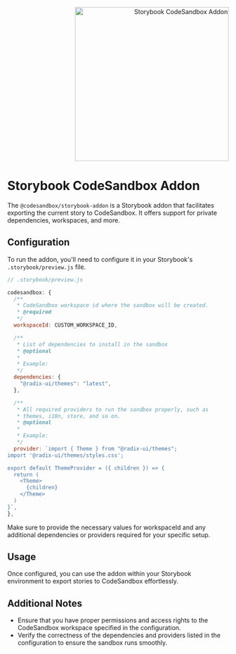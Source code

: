 <p align="right">
<img alt="Storybook CodeSandbox Addon" src="https://github.com/codesandbox/sandpack/assets/4838076/464ec018-48e5-410b-aaca-c050a3a02743" width="350" />
</p>

# Storybook CodeSandbox Addon

The `@codesandbox/storybook-addon` is a Storybook addon that facilitates exporting the current story to CodeSandbox. It offers support for private dependencies, workspaces, and more.

## Configuration

To run the addon, you'll need to configure it in your Storybook's `.storybook/preview.js` file.

```js
// .storybook/preview.js

codesandbox: {
  /**
   * CodeSandbox workspace id where the sandbox will be created.
   * @required
   */
  workspaceId: CUSTOM_WORKSPACE_ID,

  /**
   * List of dependencies to install in the sandbox
   * @optional
   * 
   * Example:
   */
  dependencies: {
    "@radix-ui/themes": "latest",
  },

  /**
   * All required providers to run the sandbox properly, such as
   * themes, i18n, store, and so on.
   * @optional
   * 
   * Example:
   */
  provider: `import { Theme } from "@radix-ui/themes";
import '@radix-ui/themes/styles.css';

export default ThemeProvider = ({ children }) => {
  return (
    <Theme>
      {children}
    </Theme>
  ) 
}`,
},
```

Make sure to provide the necessary values for workspaceId and any additional dependencies or providers required for your specific setup.

## Usage
Once configured, you can use the addon within your Storybook environment to export stories to CodeSandbox effortlessly.

## Additional Notes
- Ensure that you have proper permissions and access rights to the CodeSandbox workspace specified in the configuration.
- Verify the correctness of the dependencies and providers listed in the configuration to ensure the sandbox runs smoothly.